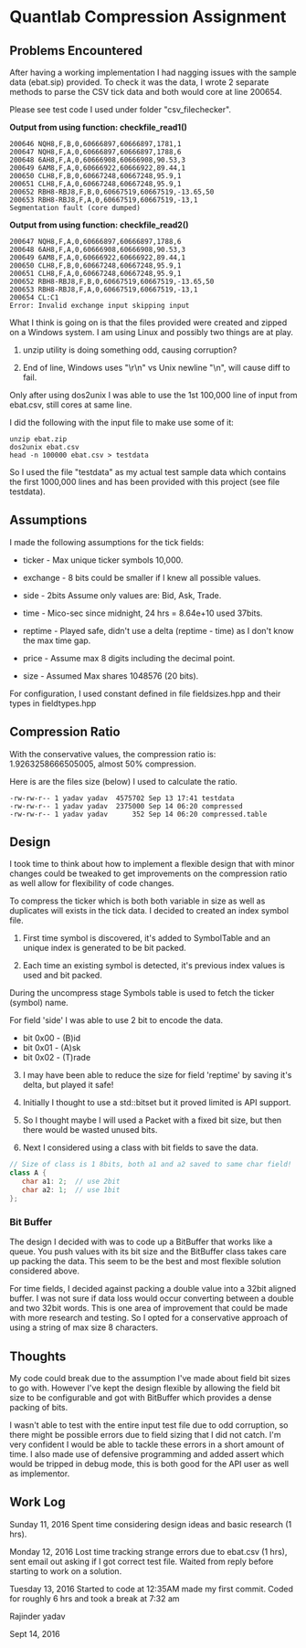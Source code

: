 # Quantlab Compression Assignment

## Problems Encountered

After having a working implementation I had nagging issues with the sample data (ebat.sip) provided. To check it was the data, I wrote 2 separate methods to parse the CSV tick data and both would core at line 200654.

Please see test code I used under folder "csv_filechecker".


**Output from using function: checkfile_read1()**
```
200646 NQH8,F,B,0,60666897,60666897,1781,1
200647 NQH8,F,A,0,60666897,60666897,1788,6
200648 6AH8,F,A,0,60666908,60666908,90.53,3
200649 6AM8,F,A,0,60666922,60666922,89.44,1
200650 CLH8,F,B,0,60667248,60667248,95.9,1
200651 CLH8,F,A,0,60667248,60667248,95.9,1
200652 RBH8-RBJ8,F,B,0,60667519,60667519,-13.65,50
200653 RBH8-RBJ8,F,A,0,60667519,60667519,-13,1
Segmentation fault (core dumped)
```

**Output from using function: checkfile_read2()**
```
200647 NQH8,F,A,0,60666897,60666897,1788,6
200648 6AH8,F,A,0,60666908,60666908,90.53,3
200649 6AM8,F,A,0,60666922,60666922,89.44,1
200650 CLH8,F,B,0,60667248,60667248,95.9,1
200651 CLH8,F,A,0,60667248,60667248,95.9,1
200652 RBH8-RBJ8,F,B,0,60667519,60667519,-13.65,50
200653 RBH8-RBJ8,F,A,0,60667519,60667519,-13,1
200654 CL:C1
Error: Invalid exchange input skipping input
```

What I think is going on is that the files provided were created and zipped on a Windows system. I am using Linux and possibly two things are at play.

1. unzip utility is doing something odd, causing corruption?

2. End of line, Windows uses "\r\n" vs Unix newline "\n", will cause diff to fail.

Only after using dos2unix I was able to use the 1st 100,000 line of input from ebat.csv, still cores at same line.

I did the following with the input file to make use some of it:

```
unzip ebat.zip
dos2unix ebat.csv
head -n 100000 ebat.csv > testdata
```

So I used the file "testdata" as my actual test sample data which contains the first 1000,000 lines and has been provided with this project (see file testdata).


## Assumptions

 I made the following assumptions for the tick fields:

* ticker - Max unique ticker symbols 10,000.

* exchange - 8 bits could be smaller if I knew all possible values.

* side - 2bits Assume only values are: Bid, Ask, Trade.

* time - Mico-sec since midnight, 24 hrs = 8.64e+10 used 37bits.

* reptime - Played safe, didn't use a delta (reptime - time) as I don't know the max time gap.

* price - Assume max 8 digits including the decimal point.

* size  - Assumed Max shares 1048576 (20 bits).

For configuration, I used constant defined in file fieldsizes.hpp and their types in fieldtypes.hpp

## Compression Ratio

With the conservative values, the compression ratio is: 1.9263258666505005, almost 50% compression. 

Here is are the files size (below) I used to calculate the ratio.

```
-rw-rw-r-- 1 yadav yadav  4575702 Sep 13 17:41 testdata
-rw-rw-r-- 1 yadav yadav  2375000 Sep 14 06:20 compressed
-rw-rw-r-- 1 yadav yadav      352 Sep 14 06:20 compressed.table
```
## Design

I took time to think about how to implement a flexible design that with minor changes could be tweaked to get improvements on the compression ratio as well allow for flexibility of code changes.

To compress the ticker which is both both variable in size as well as duplicates will exists in the tick data. I decided to created an index symbol file.

1. First time symbol is discovered, it's added to SymbolTable and an unique index is generated to be bit packed.

2. Each time an existing symbol is detected, it's previous index values is used and bit packed.

During the uncompress stage Symbols table is used to fetch the ticker (symbol) name.

For field 'side' I was able to use 2 bit to encode the data.

* bit 0x00 - (B)id
* bit 0x01 - (A)sk
* bit 0x02 - (T)rade

3. I may have been able to reduce the size for field 'reptime' by saving it's delta, but played it safe!

  1. Initially I thought to use a std::bitset but it proved limited is API support. 

  2. So I thought maybe I will used a Packet with a fixed bit size, but then there would be wasted unused bits.

  3. Next I considered using a class with bit fields to save the data.


```C++
// Size of class is 1 8bits, both a1 and a2 saved to same char field!
class A {
   char a1: 2;  // use 2bit
   char a2: 1;  // use 1bit
};
```

### Bit Buffer
The design I decided with was to code up a BitBuffer that works like a queue. You push values with its bit size and the BitBuffer class takes care up packing the data. This seem to be the best and most flexible solution considered above.


 For time fields, I decided against packing a double value into a 32bit aligned buffer. I was not sure if data loss would occur converting between a double and two 32bit words. This is one area of improvement that could be made with more research and testing. So I opted for a conservative approach of using a string of max size 8 characters.

## Thoughts

My code could break due to the assumption I've made about field bit sizes to go with. However I've kept the design flexible by allowing the field bit size to be configurable and got with BitBuffer which provides a dense packing of bits.

I wasn't able to test with the entire input test file due to odd corruption, so there might be possible errors due to field sizing that I did not catch. I'm very confident I would be able to tackle these errors in a short amount of time. I also made use of defensive programming and added assert which would be tripped in debug mode, this is both good for the API user as well as implementor.

## Work Log

Sunday 11, 2016
Spent time considering design ideas and basic research (1 hrs).

Monday 12, 2016
Lost time tracking strange errors due to ebat.csv (1 hrs),
sent email out asking if I got correct test file.
Waited from reply before starting to work on a solution.

Tuesday 13, 2016
Started to code at 12:35AM made my first commit.
Coded for roughly 6 hrs and took a break at 7:32 am


Rajinder yadav

Sept 14, 2016

